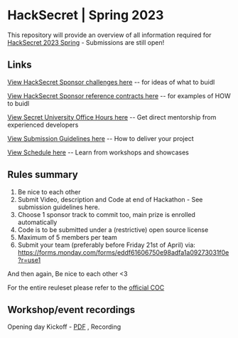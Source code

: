 # HackSecret | Spring 2023

This repository will provide an overview of all information required for [HackSecret 2023 Spring](https://scrt.network/hacksecret-2023) - Submissions are still open!

## Links

[View HackSecret Sponsor challenges here](./SPONSOR-CHALLENGES.md) -- for ideas of what to buidl

[View HackSecret Sponsor reference contracts here](./SPONSOR-REFERENCE-CONTRACTS.md) -- for examples of HOW to buidl

[View Secret University Office Hours here](./OFFICE-HOURS.md) -- Get direct mentorship from experienced developers

[View Submission Guidelines here](./SUBMISSION-GUIDELINES.md) -- How to deliver your project

[View Schedule here](https://view.monday.com/4123545935-38ca584629e98f040c62355d7b2574ba?r=use1) -- Learn from workshops and showcases

## Rules summary

1. Be nice to each other
2. Submit Video, description and Code at end of Hackathon - See submission guidelines here.
3. Choose 1 sponsor track to commit too, main prize is enrolled automatically
4. Code is to be submitted under a (restrictive) open source license
5. Maximum of 5 members per team
6. Submit your team (preferably before Friday 21st of April) via: https://forms.monday.com/forms/eddf61606750e98adfa1a09273031f0e?r=use1

And then again, Be nice to each other <3

For the entire reuleset please refer to the [official COC](https://drive.google.com/file/d/17wlPiavqjqBNFUA7Wyc0aPvZF1gfF2Wo/view?usp=sharing)

## Workshop/event recordings

Opening day Kickoff - [PDF](https://github.com/HackSecret/Spring-2023/blob/main/presentations/HackSecret%20presentation.pdf) , Recording
